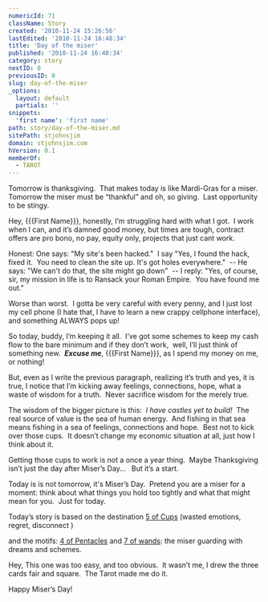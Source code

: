 ```yaml
---
numericId: 71
className: Story
created: '2010-11-24 15:26:56'
lastEdited: '2010-11-24 16:48:34'
title: 'Day of the miser'
published: '2010-11-24 16:48:34'
category: story
nextID: 0
previousID: 0
slug: day-of-the-miser
_options:
  layout: default
  partials: ''
snippets:
  'first name': 'first name'
path: story/day-of-the-miser.md
sitePath: stjohnsjim
domain: stjohnsjim.com
hVersion: 0.1
memberOf:
  - TAROT
---
```


Tomorrow is thanksgiving.&nbsp;&nbsp;That makes today is like Mardi-Gras for a miser.&nbsp; Tomorrow the miser must be &ldquo;thankful&rdquo; and oh, so giving. &nbsp;Last opportunity to be stingy.

Hey, {{{First Name}}}, honestly, I&rsquo;m struggling hard with what I got.&nbsp; I work when I can, and it&rsquo;s damned good money, but times are tough, contract offers are pro bono, no pay, equity only, projects that just cant work.

Honest: One says: &quot;My site's been hacked.&quot; &nbsp;I say &quot;Yes, I found the hack, fixed it. &nbsp;You need to clean the site up. It's got holes everywhere.&quot; &nbsp;-- He says: &quot;We can't do that, the site might go down&quot; &nbsp;-- I reply: &quot;Yes, of course, sir, my mission in life is to Ransack your Roman Empire. &nbsp;You have found me out.&quot;

Worse than worst.&nbsp; I gotta be very careful with every penny, and I just lost my cell phone (I hate that, I have to learn a new crappy cellphone interface), and something ALWAYS pops up!

So today, buddy, I&rsquo;m keeping it all.&nbsp; I&rsquo;ve got some schemes to keep my cash flow to the bare minimum and if they don&rsquo;t work,&nbsp; well, I&rsquo;ll just think of something new. &nbsp;**_Excuse me_**, {{{First Name}}}, as I spend my money on me, or nothing!

But, even as I write the previous paragraph, realizing it&rsquo;s truth and yes, it is true, I notice that I&rsquo;m kicking away feelings, connections, hope, what a waste of wisdom for a truth. &nbsp;Never sacrifice wisdom for the merely true.

The wisdom of the bigger picture is this: &nbsp;_I have castles yet to build!_&nbsp; The real source of value is the sea of human energy.&nbsp; And fishing in that sea means fishing in a sea of feelings, connections and hope.&nbsp; Best not to kick over those cups.&nbsp; It doesn&rsquo;t change my economic situation at all, just how I think about it.

Getting those cups to work is not a once a year thing.&nbsp; Maybe Thanksgiving isn&rsquo;t just the day after Miser&rsquo;s Day&hellip; &nbsp; But it&rsquo;s a start.

Today is is not tomorrow, it's Miser&rsquo;s Day.&nbsp; Pretend you are a miser for a moment: think about what things you hold too tightly and what that might mean for you. &nbsp;Just for today.

Today&rsquo;s story is based on the destination [5 of Cups][0] (wasted emotions, regret, disconnect )

and the motifs: [4 of Pentacles][1] and [7 of wands][2]: the miser guarding with dreams and schemes.

Hey, This one was too easy, and too obvious.&nbsp; It wasn&rsquo;t me, I drew the three cards fair and square.&nbsp; The Tarot made me do it.&nbsp;

Happy Miser&rsquo;s Day!

[0]: http://blissblvd.com/the-tarot/five-of-cups/
[1]: http://blissblvd.com/the-tarot/four-of-pentacles/
[2]: http://blissblvd.com/the-tarot/seven-of-wands/
